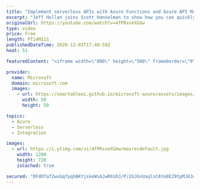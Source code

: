 ```yaml
---
title: "Implement serverless APIs with Azure Functions and Azure API Management | Azure Friday"
excerpt: "Jeff Hollan joins Scott Hanselman to show how you can quickly deploy and manage your Serverless API's using OpenAPI and API Management.  0:00 – Overview 0:40 – OpenAPI definition (fka Swagger) 2:15 – Using API Management to build an OpenAPI definition 3:48 – Reviewing the generated OpenAPI definition"
originalUrl: https://youtube.com/watch?v=4fPRxveXGXw
type: video
price: Free
length: PT14M11S
publishedDateTime: 2020-12-01T17:48:59Z
heat: 51

featuredContent: "<iframe width=\"800\" height=\"500\" frameborder=\"0\" src=\"https://www.youtube.com/embed/4fPRxveXGXw\" allow=\"accelerometer; autoplay; encrypted-media; gyroscope; picture-in-picture\" allowfullscreen></iframe>"

provider:
  name: Microsoft
  domain: microsoft.com
  images:
    - url: https://smartableai.github.io/microsoft-azure/assets/images/organizations/microsoft.com-50x50.jpg
      width: 50
      height: 50

topics:
  - Azure
  - Serverless
  - Integration

images:
  - url: https://i.ytimg.com/vi/4fPRxveXGXw/maxresdefault.jpg
    width: 1280
    height: 720
    isCached: true

secured: "DFdOTafZwuGqfpqhBKYjskeWsAJwR0iRJ/P/2GJGnUaqlsCAYe8E29tpMJ8JwVvcTm/ECTJWC/v5RYTyy0DnXeaFWf+dWdJHY92AZaU8pWk7tZXefFB/8UzMiKWipGMKF87HzK9wgQo3A26TjGwTKJniPlVWSeTmP3+5nj1M2eyvVG0cZncCYeC9ltpCSwt7af/QzR9jlVZWJkRxhuuSsyqfprpXwaCeXPQu/QpukUBhc3bmyPjoFFDpiZlZb5GBy2B9dawXs9JhiD53b6DMpr96lVXxxwop5jNhQnMhJMcWeOthSA8ws+gCzBO8UzMPLGY1CfimFivsTLbVLj4jReUSMIq6ort5SvFT4tMQHOc+DEtU4F5Si0U/s6jKEtGKFB8ZUrFpqLbh0B/xpgMMeVKszqig5t1AsTV1rmm5Tfc=;REZgF7zyCqpd2mu1fzxsBQ=="
---
```


